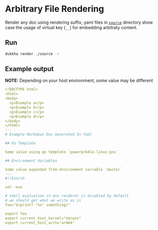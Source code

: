 # Arbitrary File Rendering

Render any doc using rendering suffix, yaml files in [`source`](./source) directory show case the usage of virtual key (`__`) for embedding arbitraty content.

## Run

```bash
dukkha render ./source -r
```

## Example output

__NOTE:__ Depending on your host environment, some value may be different

```yaml
<!DOCTYPE html>
<html>
<body>
  <p>Example a</p>
  <p>Example b</p>
  <p>Example c</p>
  <p>Example d</p>
</body>
</html>
---
# Example Markdown Doc Generated In Yaml

## Go Template

Some value using go template `powerpc64le-linux-gnu`

## Environment Variables

Some value expanded from environment variable `master`
---
#!/bin/sh

set -eux

# shell evaluation in env renderer is disabled by default
# we should get what we write as is
foo="$(printf "%s" something)"

export foo
export current_host_kernel="darwin"
export current_host_arch="arm64"

```
